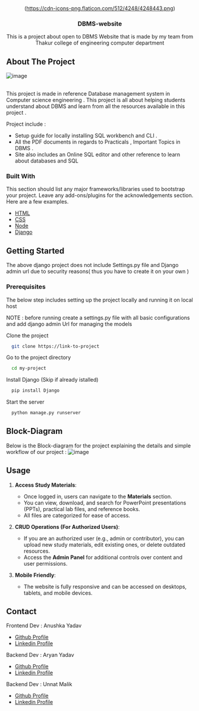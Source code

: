 
<br/>
<div align="center">
  
(https://cdn-icons-png.flaticon.com/512/4248/4248443.png)

<h3 align="center">DBMS-website</h3>
<p align="center">
This is a project about open to DBMS Website that is made by my team from Thakur college of engineering computer department  


  


</p>
</div>

## About The Project
![image](https://github.com/user-attachments/assets/73f249e6-7309-4398-a6a6-ebc9366c5744)

<br>
This project is made in reference Database management system in Computer science engineering . This project is all about helping students understand about DBMS and learn from all the resources available in this project . 

Project  include : 
- Setup guide for locally installing SQL workbench and CLI . 
- All the PDF documents in regards to Practicals , Important Topics in DBMS .
- Site also includes an Online SQL editor and other reference to learn about databases and SQL
### Built With

This section should list any major frameworks/libraries used to bootstrap your project. Leave any add-ons/plugins for the acknowledgements section. Here are a few examples.

- [HTML](https://developer.mozilla.org/en-US/docs/Web/HTML)
- [CSS](https://developer.mozilla.org/en-US/docs/Web/CSS)
- [Node](https://nodejs.org/en)
- [Django](https://docs.djangoproject.com/en/5.1/)
## Getting Started

The above django project does not include Settings.py file and Django admin url due to security reasons( thus you have to create it on your own )
### Prerequisites

The below step includes setting up the project locally and running it on local host

NOTE : before running create a settings.py file with all basic configurations and add django admin Url for managing the models 

Clone the project

```bash
  git clone https://link-to-project
```

Go to the project directory

```bash
  cd my-project
```

Install Django (Skip if already istalled)

```bash
  pip install Django
```

Start the server

```bash
  python manage.py runserver
```

## Block-Diagram

Below is the Block-diagram for the project explaining the details and simple workflow of our project : 
![image](https://github.com/user-attachments/assets/8419a96b-47d7-4680-95ac-8745fb34e8b1)



## Usage

1. **Access Study Materials**:
   - Once logged in, users can navigate to the **Materials** section.
   - You can view, download, and search for PowerPoint presentations (PPTs), practical lab files, and reference books.
   - All files are categorized for ease of access.

2. **CRUD Operations (For Authorized Users)**:
   - If you are an authorized user (e.g., admin or contributor), you can upload new study materials, edit existing ones, or delete outdated resources.
   - Access the **Admin Panel** for additional controls over content and user permissions.

3. **Mobile Friendly**:
   - The website is fully responsive and can be accessed on desktops, tablets, and mobile devices.

## Contact

 Frontend Dev : Anushka Yadav 
- <a href="https://github.com/GamerZone1006" target="_blank">  Github Profile</a> 
- <a href="https://linkedin.com/in/anushka-m-yadav" target="_blank">  Linkedin Profile</a> 

Backend Dev : Aryan Yadav 
- <a href="https://github.com/aryanyadav-dev" target="_blank"> Github Profile</a> 
- <a href="https://linkedin.com/in/-aryanyadav" target="_blank">  Linkedin Profile</a> 

Backend Dev : Unnat Malik 
- <a href="https://github.com/UnnatMalik" target="_blank"> Github Profile</a> 
- <a href="https://linkedin.com/in/unnat-malik-2b90bb2b4" target="_blank"> Linkedin Profile</a> 
